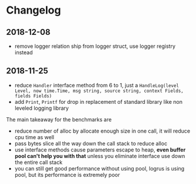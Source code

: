 # Changelog

## 2018-12-08

- remove logger relation ship from logger struct, use logger registry instead

## 2018-11-25

- reduce `Handler` interface method from 6 to 1, just a `HandleLog(level Level, now time.Time, msg string, source string, context Fields, fields Fields)`
- add `Print`, `Printf` for drop in replacement of standard library like non leveled logging library

The main takeaway for the benchmarks are 

- reduce number of alloc by allocate enough size in one call, it will reduce cpu time as well
- pass bytes slice all the way down the call stack to reduce alloc
- use interface methods cause parameters escape to heap, **even buffer pool can't help you with that** unless you eliminate interface use down the entire call stack
- you can still get good performance without using pool, logrus is using pool, but its performance is extremely poor